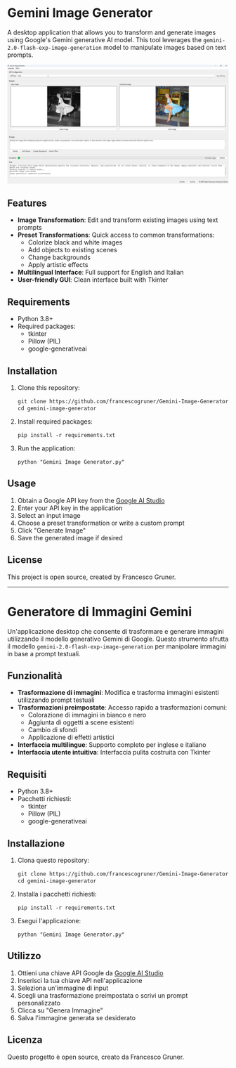 # Gemini Image Generator

A desktop application that allows you to transform and generate images using Google's Gemini generative AI model. This tool leverages the `gemini-2.0-flash-exp-image-generation` model to manipulate images based on text prompts.

![capture](/screenshot/main.png)

## Features

- **Image Transformation**: Edit and transform existing images using text prompts
- **Preset Transformations**: Quick access to common transformations:
  - Colorize black and white images
  - Add objects to existing scenes
  - Change backgrounds
  - Apply artistic effects
- **Multilingual Interface**: Full support for English and Italian
- **User-friendly GUI**: Clean interface built with Tkinter

## Requirements

- Python 3.8+
- Required packages:
  - tkinter
  - Pillow (PIL)
  - google-generativeai

## Installation

1. Clone this repository:
   ```
   git clone https://github.com/francescogruner/Gemini-Image-Generator
   cd gemini-image-generator
   ```

2. Install required packages:
   ```
   pip install -r requirements.txt
   ```

3. Run the application:
   ```
   python "Gemini Image Generator.py"
   ```

## Usage

1. Obtain a Google API key from the [Google AI Studio](https://aistudio.google.com/)
2. Enter your API key in the application
3. Select an input image
4. Choose a preset transformation or write a custom prompt
5. Click "Generate Image"
6. Save the generated image if desired

## License

This project is open source, created by Francesco Gruner.

---

# Generatore di Immagini Gemini

Un'applicazione desktop che consente di trasformare e generare immagini utilizzando il modello generativo Gemini di Google. Questo strumento sfrutta il modello `gemini-2.0-flash-exp-image-generation` per manipolare immagini in base a prompt testuali.

## Funzionalità

- **Trasformazione di immagini**: Modifica e trasforma immagini esistenti utilizzando prompt testuali
- **Trasformazioni preimpostate**: Accesso rapido a trasformazioni comuni:
  - Colorazione di immagini in bianco e nero
  - Aggiunta di oggetti a scene esistenti
  - Cambio di sfondi
  - Applicazione di effetti artistici
- **Interfaccia multilingue**: Supporto completo per inglese e italiano
- **Interfaccia utente intuitiva**: Interfaccia pulita costruita con Tkinter

## Requisiti

- Python 3.8+
- Pacchetti richiesti:
  - tkinter
  - Pillow (PIL)
  - google-generativeai

## Installazione

1. Clona questo repository:
   ```
   git clone https://github.com/francescogruner/Gemini-Image-Generator
   cd gemini-image-generator
   ```

2. Installa i pacchetti richiesti:
   ```
   pip install -r requirements.txt
   ```

3. Esegui l'applicazione:
   ```
   python "Gemini Image Generator.py"
   ```

## Utilizzo

1. Ottieni una chiave API Google da [Google AI Studio](https://aistudio.google.com/)
2. Inserisci la tua chiave API nell'applicazione
3. Seleziona un'immagine di input
4. Scegli una trasformazione preimpostata o scrivi un prompt personalizzato
5. Clicca su "Genera Immagine"
6. Salva l'immagine generata se desiderato

## Licenza

Questo progetto è open source, creato da Francesco Gruner.
